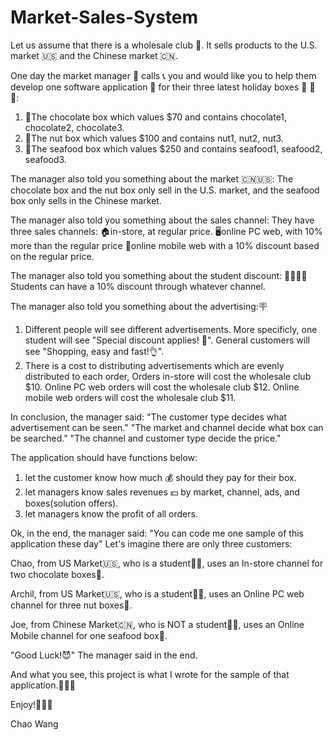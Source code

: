 # Market-Sales-System

Let us assume that there is a wholesale club 🛒. It sells products to the U.S. market 🇺🇸 and the Chinese market 🇨🇳.

One day the market manager 🧟 calls 📞 you and would like you to help them develop one software application 📱 for their three latest holiday boxes 🎁 🎁 🎁:
1. 🎉The chocolate box which values $70 and contains chocolate1, chocolate2, chocolate3.
2. 🎉The nut box which values $100 and contains nut1, nut2, nut3.
3. 🎉The seafood box which values $250 and contains seafood1, seafood2, seafood3.

The manager also told you something about the market 🇨🇳🇺🇸:
The chocolate box and the nut box only sell in the U.S. market, and the seafood box only sells in the Chinese market.

The manager also told you something about the sales channel:
They have three sales channels:
🏠in-store, at regular price.
🖥online PC web, with 10% more than the regular price
📱online mobile web with a 10% discount based on the regular price.

The manager also told you something about the student discount:
👩‍🎓👨‍🎓Students can have a 10% discount through whatever channel.

The manager also told you something about the advertising:🪧
1. Different people will see different advertisements. More specificly, one student will see "Special discount applies! 🎉". General customers will see "Shopping, easy and fast!👌".
2. There is a cost to distributing advertisements which are evenly distributed to each order,
Orders in-store will cost the wholesale club $10.
Online PC web orders will cost the wholesale club $12.
Online mobile web orders will cost the wholesale club $11.

In conclusion, the manager said:
"The customer type decides what advertisement can be seen."
"The market and channel decide what box can be searched."
"The channel and customer type decide the price."

The application should have functions below:
1. let the customer know how much 💰 should they pay for their box.
2. let managers know sales revenues 💵 by market, channel, ads, and boxes(solution offers).
3. let managers know the profit of all orders.

Ok, in the end, the manager said:
"You can code me one sample of this application these day"
Let's imagine there are only three customers:

Chao, from US Market🇺🇸, who is a student👩‍🎓, uses an In-store channel for two chocolate boxes🍫.

Archil, from US Market🇺🇸, who is a student👨‍🎓, uses an Online PC web channel for three nut boxes🌰.

Joe, from Chinese Market🇨🇳, who is NOT a student👨‍🍳, uses an Online Mobile channel for one seafood box🦞.

"Good Luck!😈" The manager said in the end.

And what you see, this project is what I wrote for the sample of that application.🎉🎉😄

Enjoy!🌋🌋🌋

Chao Wang

